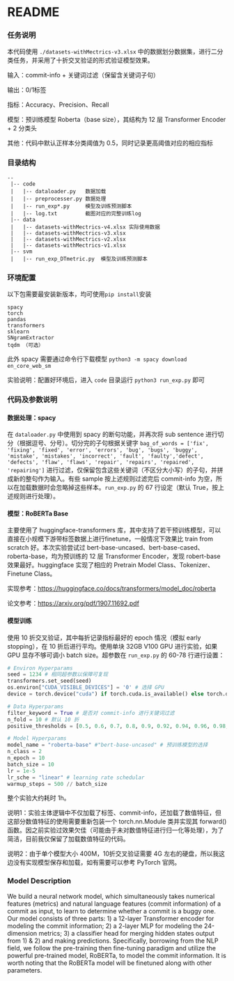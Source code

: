# README

### 任务说明

本代码使用 `./datasets-withMectrics-v3.xlsx` 中的数据划分数据集，进行二分类任务，并采用了十折交叉验证的形式验证模型效果。

输入：commit-info + 关键词过滤（保留含关键词子句）

输出：0/1标签

指标：Accuracy、Precision、Recall

模型：预训练模型 Roberta（base size），其结构为 12 层 Transformer Encoder + 2 分类头

其他：代码中默认正样本分类阈值为 0.5，同时记录更高阈值对应的相应指标



### 目录结构

```
--
 |-- code
 |   |-- dataloader.py   数据加载
 |   |-- preprocesser.py 数据处理
 |   |-- run_exp*.py     模型及训练预测脚本
 |   |-- log.txt         截图对应的完整训练log
 |-- data
 |   |-- datasets-withMectrics-v4.xlsx 实际使用数据
 |   |-- datasets-withMectrics-v3.xlsx
 |   |-- datasets-withMectrics-v2.xlsx
 |   |-- datasets-withMectrics-v1.xlsx
 |-- svm
 |   |-- run_exp_DTmetric.py  模型及训练预测脚本
```



### 环境配置

以下包需要最安装新版本，均可使用`pip install`安装

```
spacy
torch
pandas
transformers
sklearn
SNgramExtractor
tqdm （可选）
```

此外 spacy 需要通过命令行下载模型 `python3 -m spacy download en_core_web_sm`

实验说明：配置好环境后，进入 `code` 目录运行 `python3 run_exp.py` 即可



### 代码及参数说明

#### 数据处理：spacy

在 `dataloader.py` 中使用到 spacy 的断句功能，并再次将 sub sentence 进行切分（根据逗号、分号）。切分完的子句根据关键字 `bag_of_words = ['fix', 'fixing', 'fixed', 'error', 'errors', 'bug', 'bugs', 'buggy', 'mistake', 'mistakes', 'incorrect', 'fault', 'faulty','defect', 'defects', 'flaw', 'flaws', 'repair', 'repairs', 'repaired', 'repairing']` 进行过滤，仅保留包含这些关键词（不区分大小写）的子句，并拼成新的整句作为输入。有些 sample 按上述规则过滤完后 commit-info 为空，所以在加载数据时会忽略掉这些样本。`run_exp.py` 的 67 行设定（默认 True，按上述规则进行处理）。

#### 模型：RoBERTa Base

主要使用了 huggingface-transformers 库，其中支持了若干预训练模型，可以直接在小规模下游带标签数据上进行finetune，一般情况下效果比 train from scratch 好。本次实验尝试过 bert-base-uncased、bert-base-cased、roberta-base，均为预训练的 12 层 Transformer Encoder，发现 robert-base 效果最好。huggingface 实现了相应的 Pretrain Model Class、Tokenizer、Finetune Class。

实现参考：https://huggingface.co/docs/transformers/model_doc/roberta

论文参考：https://arxiv.org/pdf/1907.11692.pdf

#### 模型训练

使用 10 折交叉验证，其中每折记录指标最好的 epoch 情况（模拟 early stopping），在 10 折后进行平均。使用单块 32GB V100 GPU 进行实验，如果 GPU 显存不够可调小 batch size。超参数在 `run_exp.py` 的 60-78 行进行设置：

```python
# Environ Hyperparams
seed = 1234 # 相同超参数以保障可复现
transformers.set_seed(seed)
os.environ["CUDA_VISIBLE_DEVICES"] = '0' # 选择 GPU
device = torch.device("cuda") if torch.cuda.is_available() else torch.device("cpu")

# Data Hyperparams
filter_keyword = True # 是否对 commit-info 进行关键词过滤
n_fold = 10 # 默认 10 折
positive_thresholds = [0.5, 0.6, 0.7, 0.8, 0.9, 0.92, 0.94, 0.96, 0.98, 0.99] # 需要监控指标的分类阈值

# Model Hyperparams
model_name = "roberta-base" #"bert-base-uncased" # 预训练模型的选择
n_class = 2 
n_epoch = 10
batch_size = 10
lr = 1e-5
lr_sche = "linear" # learning rate schedular
warmup_steps = 500 // batch_size
```

整个实验大约耗时 1h。

说明1：实验主体逻辑中不仅加载了标签、commit-info，还加载了数值特征，但这部分数值特征的使用需要重新包装一个 torch.nn.Module 类并实现其 forward() 函数。因之前实验过效果欠佳（可能由于未对数值特征进行归一化等处理），为了简洁，目前我仅保留了加载数值特征的代码。

说明2：由于单个模型大小 400M，10折交叉验证需要 4G 左右的硬盘，所以我这边没有实现模型保存和加载，如有需要可以参考 PyTorch 官网。



### Model Description

We build a neural network model, which simultaneously takes numerical features (metrics) and natural language features (commit information) of a commit as input, to learn to determine whether a commit is a buggy one. Our model consists of three parts: 1) a 12-layer Transformer encoder for modeling the commit information; 2) a 2-layer MLP for modeling the 24-dimension metrics; 3) a classifier head for merging hidden states output from 1) & 2) and making predictions. Specifically, borrowing from the NLP field, we follow the pre-training then fine-tuning paradigm and utilize the powerful pre-trained model, RoBERTa, to model the commit information. It is worth noting that the RoBERTa model will be finetuned along with other parameters. 